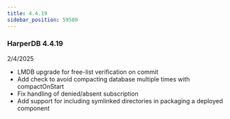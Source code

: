 ```yaml
---
title: 4.4.19
sidebar_position: 59580
---
```


### HarperDB 4.4.19
2/4/2025

* LMDB upgrade for free-list verification on commit
* Add check to avoid compacting database multiple times with compactOnStart
* Fix handling of denied/absent subscription
* Add support for including symlinked directories in packaging a deployed component
